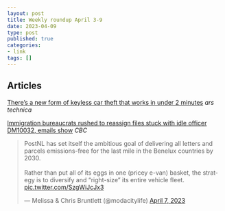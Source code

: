```yaml
---
layout: post
title: Weekly roundup April 3-9
date: 2023-04-09
type: post
published: true
categories:
- link
tags: []
---
```


## Articles

[There’s a new form of keyless car theft that works in under 2 minutes](https://arstechnica.com/information-technology/2023/04/crooks-are-stealing-cars-using-previously-unknown-keyless-can-injection-attacks/ "There’s a new form of keyless car theft that works in under 2 minutes. By Don Godin") *ars technica*

[Immigration bureaucrats rushed to reassign files stuck with idle officer DM10032, emails show](https://www.cbc.ca/news/canada/ottawa/ottawa-ircc-idle-officer-1.6801786 "Immigration bureaucrats rushed to reassign files stuck with idle officer DM10032, emails show. By Priscilla Ki Sun Hwang") *CBC*

<blockquote class="twitter-tweet" data-dnt="true"><p lang="en" dir="ltr">PostNL has set itself the ambitious goal of delivering all letters and parcels emissions-free for the last mile in the Benelux countries by 2030.<br><br>Rather than put all of its eggs in one (pricey e-van) basket, the strategy is to diversify and “right-size” its entire vehicle fleet. <a href="https://t.co/SzgWiJcJx3">pic.twitter.com/SzgWiJcJx3</a></p>&mdash; Melissa &amp; Chris Bruntlett (@modacitylife) <a href="https://twitter.com/modacitylife/status/1644243904856829952?ref_src=twsrc%5Etfw">April 7, 2023</a></blockquote> <script async src="https://platform.twitter.com/widgets.js" charset="utf-8"></script>